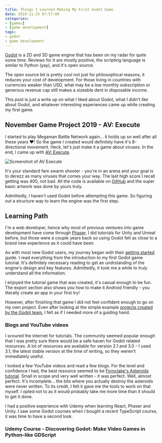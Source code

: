 ```yaml
---
title: Things I Learned Making My First Godot Game
date: 2019-11-25 07:57:00
categories:
- [games]
- [game development]
tags:
- godot
- game development
---
```


[Godot](https://godotengine.org/) is a 2D and 3D game engine that has been on my radar for quite some time. Reviews for it are mostly positive, the scripting language is similar to Python (yay), and it's open source.

The open source bit is pretty cool not just for philosophical reasons, it reduces your cost of development. For those living in countries with currencies weaker than USD, what may be a low monthly subscription or generous revenue cap still makes a sizeable dent in disposable income.

This post is just a write up on what I liked about Godot, what I didn't like about Godot, and whatever interesting experiences came up while creating my first game.

## November Game Project 2019 - AV: Execute

I started to play Megaman Battle Network again... it holds up so well after all these years &hearts;! So the game I created would definitely have it's 8-directional movement. Heck, let's just make it a game about viruses. In the end, I came up with [AV: Execute](https://msanatan.itch.io/av-execute).

![Screenshot of AV Execute](/images/av-execute.png)

It's your standard fare swarm shooter - you're in an arena and your goal is to derezz as many viruses that comes your way. The last high score I recall getting was 400, not bad. All the code is available on [GitHub](https://github.com/msanatan/AV-Execute) and the super basic artwork was done by yours truly.

Admittedly, I haven't used Godot before attempting this game. So figuring out a structure way to learn the engine was the first step.

## Learning Path

I'm a web developer, hence why most of previous ventures into game development have come through [Phaser](https://phaser.io/). I did tutorials for Unity and Unreal before, but those were a couple years back so using Godot felt as close to a brand new experience as it could have been.

As with most new Godot users, my journey began with their [getting started](https://docs.godotengine.org/en/3.1/getting_started/step_by_step/index.html) guide. I read everything from the introduction to my first Godot game tutorial. It's definitely necessary reading to get an undrstanding of the engine's design and key features. Admittedly, it took me a while to truly understand all the information.

I enjoyed the tutorial game that was created, it's casual enough to be fun. The export section also shows you how to make it Android friendly - you literally create an app in your first try!

However, after finishing that game I did not feel confident enough to go on my own project. Even after looking at the simple example [projects created by the Godot team](https://github.com/godotengine/godot-demo-projects), I felt as if I needed more of a guiding hand.

### Blogs and YouTube videos

I scoured the internet for tutorials. The community seemed popular enough that I was pretty sure there would be a safe haven for Godot related resources. A lot of resources are available for version 2.1 and 3.0 - I used 3.1, the latest stable version at the time of writing, so they weren't immediately useful.

I looked a few YouTube videos and read a few blogs. For the level and confidence I had, the best resource seemed to be [Fornclake's Asteroids tutorial](https://fornclake.com/category/tutorials/asteroids). Small in scope and very well written - it was perfect. Well, almost perfect. It's incomplete... the bits where you actually destroy the asteroids were never written. To its credit, I felt it gave me the tools to work on that myself. I opted not to as it would probably take me more time than it should to get it done.

I had a positive experience with Udemy when learning React, Phaser and Unity. I saw some Godot courses when I bought a recent TypeScript course, it was time to have a second look.

### Udemy Course - Discovering Godot: Make Video Games in Python-like GDScript


